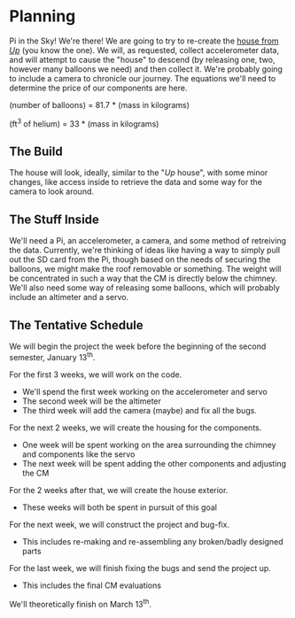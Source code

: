 # Planning
Pi in the Sky! We're there! We are going to try to re-create the [house from _Up_](https://i.ytimg.com/vi/39UQE3j4S8A/maxresdefault.jpg) (you know the one). We will, as requested, collect accelerometer data, and will attempt to cause the "house" to descend (by releasing one, two, however many balloons we need) and then collect it. We're probably going to include a camera to chronicle our journey. The equations we'll need to determine the price of our components are here.

(number of balloons) = 81.7 * (mass in kilograms)

(ft<sup>3</sup> of helium) = 33 * (mass in kilograms)
## The Build
The house will look, ideally, similar to the "_Up_ house", with some minor changes, like access inside to retrieve the data and some way for the camera to look around.
## The Stuff Inside
We'll need a Pi, an accelerometer, a camera, and some method of retreiving the data. Currently, we're thinking of ideas like having a way to simply pull out the SD card from the Pi, though based on the needs of securing the balloons, we might make the roof removable or something. The weight will be concentrated in such a way that the CM is directly below the chimney. We'll also need some way of releasing some balloons, which will probably include an altimeter and a servo.
## The Tentative Schedule
We will begin the project the week before the beginning of the second semester, January 13<sup>th</sup>.

For the first 3 weeks, we will work on the code.
* We'll spend the first week working on the accelerometer and servo
* The second week will be the altimeter
* The third week will add the camera (maybe) and fix all the bugs.

For the next 2 weeks, we will create the housing for the components.
* One week will be spent working on the area surrounding the chimney and components like the servo
* The next week will be spent adding the other components and adjusting the CM

For the 2 weeks after that, we will create the house exterior.
* These weeks will both be spent in pursuit of this goal

For the next week, we will construct the project and bug-fix.
* This includes re-making and re-assembling any broken/badly designed parts

For the last week, we will finish fixing the bugs and send the project up.
* This includes the final CM evaluations

We'll theoretically finish on March 13<sup>th</sup>.
